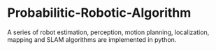 # Probabilitic-Robotic-Algorithm

A series of robot estimation, perception, motion planning, localization, mapping and SLAM algorithms are implemented in python.
